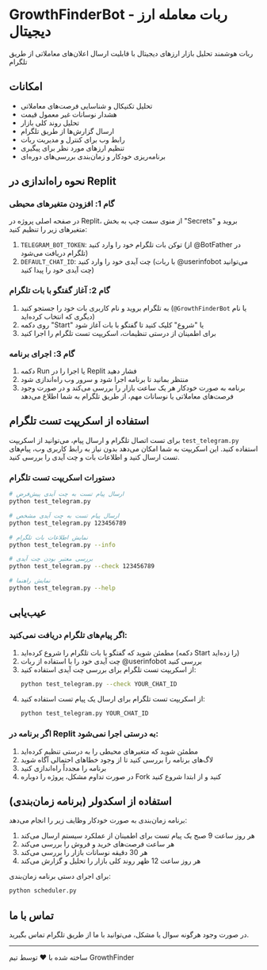 # GrowthFinderBot - ربات معامله ارز دیجیتال

ربات هوشمند تحلیل بازار ارزهای دیجیتال با قابلیت ارسال اعلان‌های معاملاتی از طریق تلگرام

## امکانات

- تحلیل تکنیکال و شناسایی فرصت‌های معاملاتی
- هشدار نوسانات غیر معمول قیمت
- تحلیل روند کلی بازار
- ارسال گزارش‌ها از طریق تلگرام
- رابط وب برای کنترل و مدیریت ربات
- تنظیم ارزهای مورد نظر برای پیگیری
- برنامه‌ریزی خودکار و زمان‌بندی بررسی‌های دوره‌ای

## نحوه راه‌اندازی در Replit

### گام 1: افزودن متغیرهای محیطی

در صفحه اصلی پروژه در Replit، از منوی سمت چپ به بخش "Secrets" بروید و متغیرهای زیر را تنظیم کنید:

1. `TELEGRAM_BOT_TOKEN`: توکن بات تلگرام خود را وارد کنید (از @BotFather در تلگرام دریافت می‌شود)
2. `DEFAULT_CHAT_ID`: چت آیدی خود را وارد کنید (با ربات @userinfobot می‌توانید چت آیدی خود را پیدا کنید)

### گام 2: آغاز گفتگو با بات تلگرام

1. به تلگرام بروید و نام کاربری بات خود را جستجو کنید (`@GrowthFinderBot` یا نام دیگری که انتخاب کرده‌اید)
2. روی دکمه "Start" یا "شروع" کلیک کنید تا گفتگو با بات آغاز شود
3. برای اطمینان از درستی تنظیمات، اسکریپت تست تلگرام را اجرا کنید

### گام 3: اجرای برنامه

1. دکمه Run یا اجرا را در Replit فشار دهید
2. منتظر بمانید تا برنامه اجرا شود و سرور وب راه‌اندازی شود
3. برنامه به صورت خودکار هر یک ساعت بازار را بررسی می‌کند و در صورت وجود فرصت‌های معاملاتی یا نوسانات مهم، از طریق تلگرام به شما اطلاع می‌دهد

## استفاده از اسکریپت تست تلگرام

برای تست اتصال تلگرام و ارسال پیام، می‌توانید از اسکریپت `test_telegram.py` استفاده کنید. این اسکریپت به شما امکان می‌دهد بدون نیاز به رابط کاربری وب، پیام‌های تست ارسال کنید و اطلاعات بات و چت آیدی را بررسی کنید.

### دستورات اسکریپت تست تلگرام

```bash
# ارسال پیام تست به چت آیدی پیش‌فرض
python test_telegram.py

# ارسال پیام تست به چت آیدی مشخص
python test_telegram.py 123456789

# نمایش اطلاعات بات تلگرام
python test_telegram.py --info

# بررسی معتبر بودن چت آیدی
python test_telegram.py --check 123456789

# نمایش راهنما
python test_telegram.py --help
```

## عیب‌یابی

### اگر پیام‌های تلگرام دریافت نمی‌کنید:

1. مطمئن شوید که گفتگو با بات تلگرام را شروع کرده‌اید (دکمه Start را زده‌اید)
2. چت آیدی خود را با استفاده از ربات @userinfobot بررسی کنید
3. از اسکریپت تست تلگرام برای بررسی چت آیدی استفاده کنید:
   ```bash
   python test_telegram.py --check YOUR_CHAT_ID
   ```
4. از اسکریپت تست تلگرام برای ارسال یک پیام تست استفاده کنید:
   ```bash
   python test_telegram.py YOUR_CHAT_ID
   ```

### اگر برنامه در Replit به درستی اجرا نمی‌شود:

1. مطمئن شوید که متغیرهای محیطی را به درستی تنظیم کرده‌اید
2. لاگ‌های برنامه را بررسی کنید تا از وجود خطاهای احتمالی آگاه شوید
3. برنامه را مجدداً راه‌اندازی کنید
4. در صورت تداوم مشکل، پروژه را دوباره Fork کنید و از ابتدا شروع کنید

## استفاده از اسکدولر (برنامه زمان‌بندی)

برنامه زمان‌بندی به صورت خودکار وظایف زیر را انجام می‌دهد:

1. هر روز ساعت 9 صبح یک پیام تست برای اطمینان از عملکرد سیستم ارسال می‌کند
2. هر ساعت فرصت‌های خرید و فروش را بررسی می‌کند
3. هر 30 دقیقه نوسانات بازار را بررسی می‌کند
4. هر روز ساعت 12 ظهر روند کلی بازار را تحلیل و گزارش می‌کند

برای اجرای دستی برنامه زمان‌بندی:

```bash
python scheduler.py
```

## تماس با ما

در صورت وجود هرگونه سوال یا مشکل، می‌توانید با ما از طریق تلگرام تماس بگیرید.

---

ساخته شده با ❤️ توسط تیم GrowthFinder
